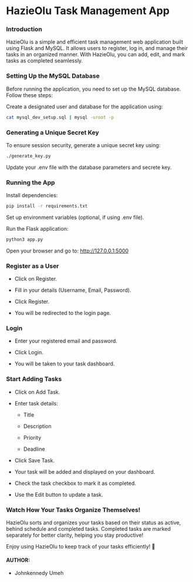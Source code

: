 HazieOlu Task Management App
============================

### Introduction

HazieOlu is a simple and efficient task management web application built using Flask and MySQL. It allows users to register, log in, and manage their tasks in an organized manner. With HazieOlu, you can add, edit, and mark tasks as completed seamlessly.


### Setting Up the MySQL Database

Before running the application, you need to set up the MySQL database. Follow these steps:

Create a designated user and database for the application using:
```bash
cat mysql_dev_setup.sql | mysql -uroot -p
```

### Generating a Unique Secret Key

To ensure session security, generate a unique secret key using:
```bash
./generate_key.py
```

Update your .env file with the database parameters and secrete key.

### Running the App

Install dependencies:
```bash
pip install -r requirements.txt
```

Set up environment variables (optional, if using .env file).

Run the Flask application:

```bash
python3 app.py
```
Open your browser and go to: http://127.0.0.1:5000


### Register as a User

- Click on Register.

- Fill in your details (Username, Email, Password).

- Click Register.

- You will be redirected to the login page.


### Login

- Enter your registered email and password.

- Click Login.

- You will be taken to your task dashboard.


### Start Adding Tasks

- Click on Add Task.

- Enter task details:

	- Title

	- Description

	- Priority

	- Deadline

- Click Save Task.

- Your task will be added and displayed on your dashboard.

- Check the task checkbox to mark it as completed.

- Use the Edit button to update a task.


### Watch How Your Tasks Organize Themselves!

HazieOlu sorts and organizes your tasks based on their status as active, behind schedule and completed tasks. Completed tasks are marked separately for better clarity, helping you stay productive!

Enjoy using HazieOlu to keep track of your tasks efficiently! 🚀


#### AUTHOR:
- Johnkennedy Umeh
